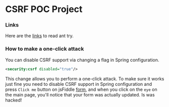 # CSRF POC Project

### Links

Here are the [links](https://gist.github.com/Krasnyanskiy/51adf0d9985381acbaed) to read ant try.

### How to make a one-click attack

You can disable CSRF support via changing a flag in Spring configuration.

```xml
<security:csrf disabled="true"/>
```

This change allows you to perform a one-click attack. To make sure it works just fine you need to disable CSRF support in Spring configuration and press `Click me` button on jsFiddle [form](http://jsfiddle.net/krasnyanskiy/bfocngcq/9), and when you click on the `eye` on the main page, you'll notice that your form was actually updated. Is was hacked!

